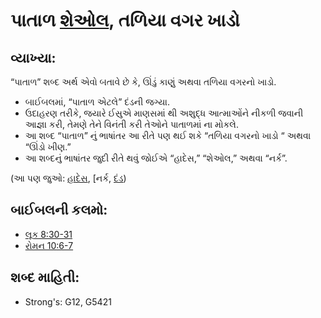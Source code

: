 # પાતાળ  [શેઓલ](../kt/hades.md), તળિયા વગર ખાડો

## વ્યાખ્યા:

“પાતાળ”  શબ્દ અર્થ એવો બતાવે છે કે, ઊંડું કાણું અથવા તળિયા વગરનો ખાડો.

* બાઈબલમાં, “પાતાળ એટલે” દંડની જગ્યા.
* ઉદાહરણ તરીકે, જયારે ઈસુએ માણસમાં થી અશુદ્ધ આત્માઓંને નીકળી જવાની આજ્ઞા કરી, તેમણે તેને વિનંતી કરી તેઓને પાતાળમાં ના મોકલે.
* આ શબ્દ “પાતાળ” નું ભાષાંતર આ રીતે પણ થઈ શકે “તળિયા વગરનો ખાડો “ અથવા “ઊંડો ખીણ.”
* આ શબ્દનું ભાષાંતર જુદી રીતે થવું જોઈએ “હાદેસ,” “શેઓલ,” અથવા “નર્ક”.

(આ પણ જુઓ: [હાદેસ](../kt/hell.md), [નર્ક, [દંડ](../other/punish.md))

## બાઈબલની કલમો: 

* [લૂક 8:30-31](rc://gu/tn/help/luk/08/30)
* [રોમન 10:6-7](rc://gu/tn/help/rom/10/06)

## શબ્દ માહિતી: 

* Strong's: G12, G5421
